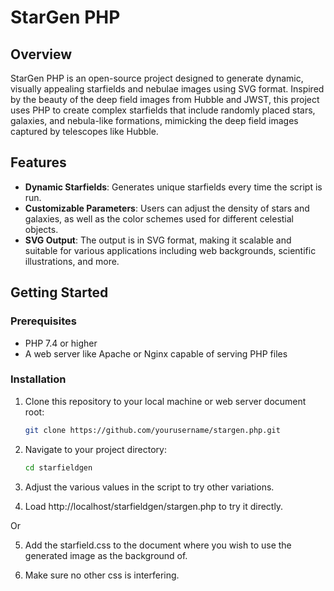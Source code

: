 # StarGen PHP

## Overview
StarGen PHP is an open-source project designed to generate dynamic, visually appealing starfields and nebulae images using SVG format. Inspired by the beauty of the deep field images from Hubble and JWST, this project uses PHP to create complex starfields that include randomly placed stars, galaxies, and nebula-like formations, mimicking the deep field images captured by telescopes like Hubble.

## Features
- **Dynamic Starfields**: Generates unique starfields every time the script is run.
- **Customizable Parameters**: Users can adjust the density of stars and galaxies, as well as the color schemes used for different celestial objects.
- **SVG Output**: The output is in SVG format, making it scalable and suitable for various applications including web backgrounds, scientific illustrations, and more.

## Getting Started

### Prerequisites
- PHP 7.4 or higher
- A web server like Apache or Nginx capable of serving PHP files

### Installation
1. Clone this repository to your local machine or web server document root:
   ```bash
   git clone https://github.com/yourusername/stargen.php.git

2. Navigate to your project directory:
   ```bash
   cd starfieldgen

3. Adjust the various values in the script to try other variations.

4. Load http://localhost/starfieldgen/stargen.php to try it directly.

Or

5. Add the starfield.css to the document where you wish to use the generated image as the background of. 

6. Make sure no other css is interfering.
